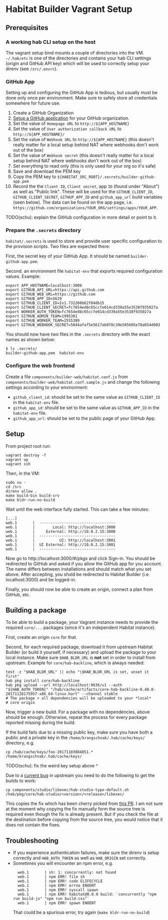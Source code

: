 # Habitat Builder Vagrant Setup

## Prerequisites

### A working hab CLI setup on the host

The vagrant setup bind mounts a couple of directories into the VM.
`~/.hab/etc` is one of the directories and contains your hab CLI settings
(origin and GitHub API key) which will be used to correctly setup your
direnv (see `/src/.envrc`).

### GitHub App

Setting up and configuring the GitHub App is tedious, but usually must be done
only once per environment. Make sure to safely store all credentials somewhere
for future use.

1. Create a GitHub Organization
1. [Setup a GitHub application](https://github.com/settings/apps/new) for your GitHub organization.
1. Set the value of `Homepage URL` to `http://${APP_HOSTNAME}`
1. Set the value of `User authorization callback URL` to `http://${APP_HOSTNAME}/`
1. Set the value of `Webhook URL` to `http://${APP_HOSTNAME}` (this doesn't really matter for a local setup behind NAT where webhooks don't work out of the box)
1. Set the value of `Webhook secret` (this doesn't really matter for a local setup behind NAT where webhooks don't work out of the box)
1. Set everything to read only (this is only used for your org so it's safe)
1. Save and download the PEM key
1. Copy the PEM key to `${HABITAT_SRC_ROOT}/.secrets/builder-github-app.pem`
1. Record the the `Client ID`, `Client secret`, app `ID` (found under "About") as well as "Public link". These will be used for the `GITHUB_CLIENT_ID`, `GITHUB_CLIENT_SECRET`, `GITHUP_APP_ID` and `github_app_url` build variables (seen below). The data can be found on the app page, i.e. `https://github.com/organizations/YOUR_ORG/settings/apps/YOUR_APP`.

TODO(schu): explain the GitHub configuration in more detail or point to it.


### Prepare the `.secrets` directory

`habitat/.secrets` is used to store and provide user specific configuration
to the provision scripts. Two files are expected there:

First, the secret key of your GitHub App. It should be named `builder-github-app.pem`.

Second. an environment file `habitat-env` that exports required configuration
values. Example:

```
export APP_HOSTNAME=localhost:3000
export GITHUB_API_URL=https://api.github.com
export GITHUB_WEB_URL=https://github.com
export GITHUB_APP_ID=5629
export GITHUB_CLIENT_ID=Iv1.732260b62f84db15
export GITHUB_CLIENT_SECRET=fc7654ed8c65ccfe014cd339a55e3538f935027a
export WORKER_AUTH_TOKEN=fc7654ed8c65ccfe014cd339a55e3538f935027a
export GITHUB_ADMIN_TEAM=1995301
export GITHUB_WORKER_TEAM=2555389
export GITHUB_WEBHOOK_SECRET=58d4afaf5e5617ab0f8c39e505605e78a054d003
```

You should now have two files in the `.secrets` directory with the exact
names as shown below:

```
$ ls .secrets/
builder-github-app.pem  habitat-env
```

### Configure the web frontend

Create a file `components/builder-web/habitat.conf.js` from
`components/builder-web/habitat.conf.sample.js` and change the following
settings according to your environment:

* `github_client_id`: should be set to the same value as `GITHUB_CLIENT_ID`
  in the `habitat-env` file.
* `github_app_id`: should be set to the same value as `GITHUB_APP_ID`
  in the `habitat-env` file.
* `github_app_url`: should be set to the public page of your GitHub App.

## Setup

From project root run:

```
vagrant destroy -f
vagrant up
vagrant ssh
```

Then, in the VM:

```
sudo su -
cd /src
direnv allow .
make build-bin build-srv
make bldr-run-no-build
```

Wait until the web interface fully started. This can take a few minutes:

```
[...]
web.1       |  ----------------------------------
web.1       |        Local: http://localhost:3000
web.1       |     External: http://10.0.2.15:3000
web.1       |  ----------------------------------
web.1       |           UI: http://localhost:3001
web.1       |  UI External: http://10.0.2.15:3001
web.1       |  ----------------------------------
```

Now go to http://localhost:3000/#/pkgs and click Sign-in. You should be
redirected to GitHub and asked if you allow the GitHub app for you account. The
name differs between installations and should match what you set above. After
accepting, you shold be redirected to Habitat Builder (i.e. localhost:3000) and
be logged-in.

Finally, you should now be able to create an origin, connect a plan from
GitHub, etc.

## Building a package

To be able to build a package, your Vagrant instance needs to provide the
required `core/...` packages (since it's an independent Habitat instance).

First, create an origin `core` for that.

Second, for each required package, download it from upstream Habitat Builder
(or build it yourself, if necessary) and upload the package to your local
instance. Make sure `$HAB_BLDR_URL` is **not** set in order to install from
upstream. Example for `core/hab-backline`, which is always needed:

```
test -z "$HAB_BLDR_URL" || echo "\$HAB_BLDR_URL is set, unset it first"
hab pkg install core/hab-backline
hab pkg upload --url http://localhost:9636/v1 --auth "${HAB_AUTH_TOKEN}" "/hab/cache/artifacts/core-hab-backline-0.40.0-20171128175957-x86_64-linux.hart" --channel stable
# The package + all dependencies will be uploaded to your *local*
# core origin
```

Now, trigger a new build. For a package with no dependencies, above should
be enough. Otherwise, repeat the process for every package reported
missing during the build.

If the build fails due to a missing public key, make sure you have both
a public and a private key in the `/home/krangschnak/.hab/cache/keys/`
directory, e.g.

```
cp /hab/cache/keys/foo-20171103084851.* /home/krangschnak/.hab/cache/keys/
```

TODO(schu): fix the weird key setup above ^

Due to a
[current bug](https://github.com/habitat-sh/habitat/issues/4371) in
upstream you need to do the following to get the builds to work:

`cp components/studio/libexec/hab-studio-type-default.sh /hab/pkg/core/hab-studio/<version>/<release>/libexec/`

This copies the fix which has been cherry picked from
[this PR](https://github.com/habitat-sh/habitat/pull/4392). I am not
sure at the moment why copying the fix manually form the source tree
is required even though the fix is already present. But if you check
the file at the destination before copying from the source tree, you
would notice that it does not contain the fixes.

## Troubleshooting

* If you experience authentication failures, make sure the direnv is
  setup correctly and `HAB_AUTH_TOKEN` as well as `HAB_ORIGIN` set
  correctly.
* Sometimes you will encounter an npm error, e.g.
  ```
	web.1       | sh: 1: concurrently: not found
	web.1       | npm ERR! file sh
	web.1       | npm ERR! code ELIFECYCLE
	web.1       | npm ERR! errno ENOENT
	web.1       | npm ERR! syscall spawn
	web.1       | npm ERR! habitat@0.8.0 build: `concurrently "npm run build-js" "npm run build-css"`
	web.1       | npm ERR! spawn ENOENT
  ```
  That could be a spurious error, try again (`make bldr-run-no-build`)

